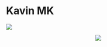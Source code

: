 # Kavin MK
![](https://leetcard.jacoblin.cool/KavinMK05?ext=heatmap)
<p align="center">
  <a href="https://skillicons.dev">
    <img src="https://skillicons.dev/icons?i=git,kubernetes,docker,c,vim" />
  </a>
</p>
